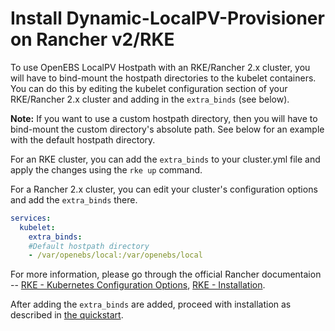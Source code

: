 # Install Dynamic-LocalPV-Provisioner on Rancher v2/RKE

To use OpenEBS LocalPV Hostpath with an RKE/Rancher 2.x cluster, you will have to bind-mount the hostpath directories to the kubelet containers. You can do this by editing the kubelet configuration section of your RKE/Rancher 2.x cluster and adding in the `extra_binds` (see below).

**Note:** If you want to use a custom hostpath directory, then you will have to bind-mount the custom directory's absolute path. See below for an example with the default hostpath directory.

For an RKE cluster, you can add the `extra_binds` to your cluster.yml file and apply the changes using the `rke up` command.

For a Rancher 2.x cluster, you can edit your cluster's configuration options and add the `extra_binds` there.

```yaml
services:
  kubelet:
    extra_binds:
    #Default hostpath directory
    - /var/openebs/local:/var/openebs/local
```

For more information, please go through the official Rancher documentaion -- [RKE - Kubernetes Configuration Options](https://rancher.com/docs/rke/latest/en/config-options/services/services-extras/#extra-binds), [RKE - Installation](https://rancher.com/docs/rke/latest/en/installation/#deploying-kubernetes-with-rke).

After adding the `extra_binds` are added, proceed with installation as described in [the quickstart](https://github.com/openebs/dynamic-localpv-provisioner/blob/develop/docs/quickstart.md).
